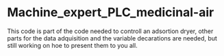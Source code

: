 # Machine_expert_PLC_medicinal-air
This code is part of the code needed to controll an adsortion dryer, other parts for the data adquisition and the variable decarations are needed, but still working on hoe to present them to you all.

